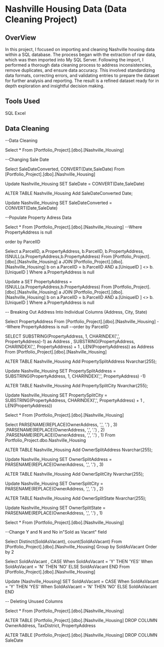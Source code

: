 # Nashville Housing Data (Data Cleaning Project)

## OverView

In this project, I focused on importing and cleaning Nashville housing data within a SQL database. The process began with the extraction of raw data, which was then imported into My SQL Server. Following the import, I performed a thorough data cleaning process to address inconsistencies, remove duplicates, and ensure data accuracy. This involved standardizing data formats, correcting errors, and validating entries to prepare the dataset for further analysis and reporting. The result is a refined dataset ready for in depth exploration and insightful decision making.

## Tools Used
SQL
Excel

## Data Cleaning
 --Data Cleaning

  Select * 
  From [Portfolio_Project].[dbo].[Nashville_Housing]

  --Changing Sale Date

  Select SaleDateConverted, CONVERT(Date,SaleDate)
  From [Portfolio_Project].[dbo].[Nashville_Housing]

  Update Nashville_Housing
  SET SaleDate = CONVERT(Date,SaleDate)

ALTER TABLE Nashville_Housing
Add SaleDateConverted Date;

Update Nashville_Housing
SET SaleDateConverted = CONVERT(Date,SaleDate)

--Populate Property Adress Data

Select *
  From [Portfolio_Project].[dbo].[Nashville_Housing]
  --Where PropertyAddress is null 

  order by ParcelID



 Select a.ParcelID, a.PropertyAddress, b.ParcelID, b.PropertyAddress, ISNULL(a.PropertyAddress,b.PropertyAddress)
 From [Portfolio_Project].[dbo].[Nashville_Housing] a
 JOIN [Portfolio_Project].[dbo].[Nashville_Housing] b
 on a.ParcelID = b.ParcelID
 AND a.[UniqueID ] <> b. [UniqueID ]
 Where a.PropertyAddress is null

 Update a
 SET PropertyAddress = ISNULL(a.PropertyAddress,b.PropertyAddress)
 From [Portfolio_Project].[dbo].[Nashville_Housing] a
 JOIN [Portfolio_Project].[dbo].[Nashville_Housing] b
 on a.ParcelID = b.ParcelID
 AND a.[UniqueID ] <> b. [UniqueID ]
 Where a.PropertyAddress is null


 -- Breaking Out Address Into Individual Columns (Address, City, State)



 Select PropertyAddress
  From [Portfolio_Project].[dbo].[Nashville_Housing]
  --Where PropertyAddress is null 
--order by ParcelID

SELECT
SUBSTRING(PropertyAddress, 1, CHARINDEX(',', PropertyAddress)-1) as Address
, SUBSTRING(PropertyAddress, CHARINDEX(',', PropertyAddress) + 1 , LEN(PropertyAddress)) as Address
 From [Portfolio_Project].[dbo].[Nashville_Housing]

 ALTER TABLE Nashville_Housing
 Add PropertySplitAddress Nvarchar(255);

 Update Nashville_Housing
 SET PropertySplitAddress = SUBSTRING(PropertyAddress, 1, CHARINDEX(',', PropertyAddress) -1)

 ALTER TABLE Nashville_Housing
 Add PropertySplitCity Nvarchar(255);

 Update Nashville_Housing
 SET PropertySplitCity = SUBSTRING(PropertyAddress, CHARINDEX(',', PropertyAddress) + 1 , LEN(PropertyAddress))


 Select * 
 From [Portfolio_Project].[dbo].[Nashville_Housing]


 Select
 PARSENAME(REPLACE(OwnerAddress, ',', '.') , 3)
 ,PARSENAME(REPLACE(OwnerAddress, ',', '.') , 2)
 ,PARSENAME(REPLACE(OwnerAddress, ',', '.') , 1)
 From Portfolio_Project.dbo.Nashville_Housing

 ALTER TABLE Nashville_Housing
 Add OwnerSplitAddress Nvarchar(255);

 Update Nashville_Housing
 SET OwnerSplitAddress = PARSENAME(REPLACE(OwnerAddress, ',', '.') , 3)

 ALTER TABLE Nashville_Housing
 Add OwnerSplitCity Nvarchar(255);

 Update Nashville_Housing
 SET OwnerSplitCity = PARSENAME(REPLACE(OwnerAddress, ',', '.') , 2)

 ALTER TABLE Nashville_Housing
 Add OwnerSplitState Nvarchar(255);

 Update Nashville_Housing
 SET OwnerSplitState = PARSENAME(REPLACE(OwnerAddress, ',', '.') , 1)


 Select * 
 From [Portfolio_Project].[dbo].[Nashville_Housing]

 --Change Y and N and No in"Sold as Vacant" field

 Select Distinct(SoldAsVacant), count(SoldAsVacant)
 From [Portfolio_Project].[dbo].[Nashville_Housing]
 Group by SoldAsVacant
 Order by 2

 Select SoldAsVacant
 , CASE When SoldAsVacant = 'Y' THEN 'YES'
        When SoldAsVacant = 'N' THEN 'NO'
		ELSE SoldAsVacant
		END
 From [Portfolio_Project].[dbo].[Nashville_Housing]

 Update [Nashville_Housing] 
 SET SoldAsVacant = CASE When SoldAsVacant = 'Y' THEN 'YES'
        When SoldAsVacant = 'N' THEN 'NO'
		ELSE SoldAsVacant
		END


-- Deleting Unused Columns

Select *
From [Portfolio_Project].[dbo].[Nashville_Housing]


ALTER TABLE [Portfolio_Project].[dbo].[Nashville_Housing]
DROP COLUMN OwnerAddress, TaxDistrict, PropertyAddress

ALTER TABLE [Portfolio_Project].[dbo].[Nashville_Housing]
DROP COLUMN SaleDate
